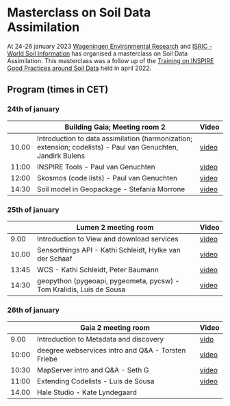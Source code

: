 # Masterclass on Soil Data Assimilation

At 24-26 january 2023 [Wageningen Environmental Research](https://www.wur.nl/en/research-results/research-institutes/environmental-research.htm) and
[ISRIC - World Soil Information](https://www.isric.org) has organised a masterclass on Soil Data Assimilation. This masterclass was a follow up of 
the [Training on INSPIRE Good Practices around Soil Data](./edition-2022.md) held in april 2022.

## Program (times in CET)

### 24th of january

|  | Building Gaia; Meeting room 2 | Video | 
| --- | --- | --- |
| 10.00 | Introduction to data assimilation (harmonization; extension; codelists) - Paul van Genuchten, Jandirk Bulens | [video](https://wur.yuja.com/V/Video?v=430847&node=1937918&a=83533229&autoplay=1) | 
| 11:00 | INSPIRE Tools - Paul van Genuchten | [video](https://wur.yuja.com/V/Video?v=430878&node=1938063&a=187273784&autoplay=1) |
| 12:00 | Skosmos (code lists) - Paul van Genuchten | [video](https://wur.yuja.com/V/Video?v=430881&node=1938074&a=143339043&autoplay=1) | 
| 14:30 | Soil model in Geopackage - Stefania Morrone  | [video](https://wur.yuja.com/V/Video?v=430869&node=1938006&a=184498297&autoplay=1) | 

 
### 25th of january

| | Lumen 2 meeting room |Video | 
| --- | --- | --- |
| 9.00 | Introduction to View and download services | [video](https://wur.yuja.com/v/ejp-sda-view-download) | 
| 10.00 | Sensorthings API - Kathi Schleidt, Hylke van der Schaaf | [video](https://wur.yuja.com/v/ejp-sda-sta) | 
| 13:45 | WCS - Kathi Schleidt, Peter Baumann | [video](https://wur.yuja.com/v/ejp-sda-wcs) |
| 14:30 | geopython (pygeoapi, pygeometa, pycsw) - Tom Kralidis, Luis de Sousa | [video](https://wur.yuja.com/v/ejp-sda-geopython)  | 


### 26th of january
         
| | Gaia 2 meeting room | Video | 
| --- | --- | ---|
| 9.00 | Introduction to Metadata and discovery | [vido](https://wur.yuja.com/v/ejp-sda-metadata) | 
| 10:00 | deegree webservices intro and Q&A - Torsten Friebe | [video](https://wur.yuja.com/v/ejp-sda-deegree) | 
| 10:30 | MapServer intro and Q&A - Seth G | [video](https://wur.yuja.com/v/ejp-sda-mapserver) | 
| 11:00 | Extending Codelists - Luis de Sousa | [video](https://wur.yuja.com/v/ejp-sda-codelists)  |
| 14.00 | Hale Studio - Kate Lyndegaard |  | 



